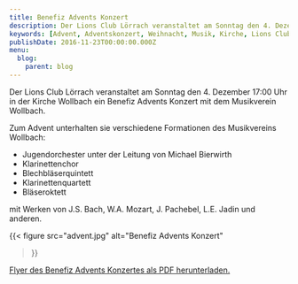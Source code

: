 ```yaml
---
title: Benefiz Advents Konzert
description: Der Lions Club Lörrach veranstaltet am Sonntag den 4. Dezember in der Kirche Wollbach ein Benefiz Advents Konzert mit dem Musikverein Wollbach
keywords: [Advent, Adventskonzert, Weihnacht, Musik, Kirche, Lions Club]
publishDate: 2016-11-23T00:00:00.000Z
menu:
  blog:
    parent: blog
---
```


Der Lions Club Lörrach veranstaltet am Sonntag den 4. Dezember 17:00 Uhr in
der Kirche Wollbach ein Benefiz Advents Konzert mit dem Musikverein
Wollbach.

Zum Advent unterhalten sie verschiedene Formationen des Musikvereins
Wollbach:
- Jugendorchester unter der Leitung von Michael Bierwirth
- Klarinettenchor
- Blechbläserquintett
- Klarinettenquartett
- Bläseroktett

mit Werken von J.S. Bach, W.A. Mozart, J. Pachebel, L.E. Jadin und anderen.

{{< figure src="advent.jpg"
           alt="Benefiz Advents Konzert"
>}}

[Flyer des Benefiz Advents Konzertes als PDF herunterladen.](/files/flyer/16_adventskonzert.pdf)
